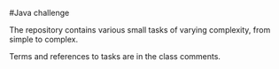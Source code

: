 #Java challenge

The repository contains various small tasks of varying complexity, from simple to complex.

Terms and references to tasks are in the class comments.